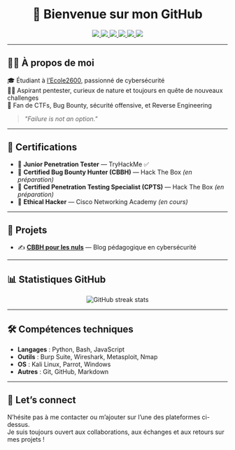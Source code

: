 <h1 align="center">👋 Bienvenue sur mon GitHub</h1>

<p align="center">
  <a href="https://github.com/Theocyg">
    <img src="https://img.shields.io/badge/GitHub-%2312100E.svg?style=for-the-badge&logo=github&logoColor=white" />
  </a>
  <a href="https://steamcommunity.com/id/Pics0u">
    <img src="https://img.shields.io/badge/Steam-000000?style=for-the-badge&logo=steam&logoColor=white" />
  </a>
  <a href="https://theocyg.github.io/Blog/">
    <img src="https://img.shields.io/badge/Portfolio-000000?style=for-the-badge&logo=google-chrome&logoColor=white" />
  </a>
  <a href="mailto:theo.cygan@gmail.com">
    <img src="https://img.shields.io/badge/Mail-EA4335?style=for-the-badge&logo=gmail&logoColor=white" />
  </a>
  <a href="https://www.root-me.org/Picsou-879455?lang=fr">
    <img src="https://img.shields.io/badge/Root--Me-111111?style=for-the-badge&logo=ghostery&logoColor=white" />
  </a>
  <a href="https://tryhackme.com/p/Theocyg">
    <img src="https://img.shields.io/badge/TryHackMe-212C42?style=for-the-badge&logo=tryhackme&logoColor=white" />
  </a>
</p>

---

## 👨‍💻 À propos de moi

🎓 Étudiant à [l’Ecole2600](https://www.2600.eu/), passionné de cybersécurité  
🕵️‍♂️ Aspirant pentester, curieux de nature et toujours en quête de nouveaux challenges  
🧠 Fan de CTFs, Bug Bounty, sécurité offensive, et Reverse Engineering

> _"Failure is not an option."_

---

## 📜 Certifications

- 🏅 **Junior Penetration Tester** — TryHackMe ✅  
- 🧪 **Certified Bug Bounty Hunter (CBBH)** — Hack The Box *(en préparation)*  
- 🔐 **Certified Penetration Testing Specialist (CPTS)** — Hack The Box *(en préparation)*  
- 🧠 **Ethical Hacker** — Cisco Networking Academy *(en cours)*

---

## 📂 Projets

- ✍️ [**CBBH pour les nuls**](https://github.com/Theocyg/CBBH) — Blog pédagogique en cybersécurité

---

## 📊 Statistiques GitHub

<p align="center">
  <img src="https://streak-stats.demolab.com?user=Theocyg&theme=dark&hide_border=true&date_format=M%20j%5B%2C%20Y%5D" alt="GitHub streak stats" />
</p>

---

## 🛠️ Compétences techniques

- **Langages** : Python, Bash, JavaScript  
- **Outils** : Burp Suite, Wireshark, Metasploit, Nmap  
- **OS** : Kali Linux, Parrot, Windows  
- **Autres** : Git, GitHub, Markdown

---

## 🤝 Let’s connect

N’hésite pas à me contacter ou m’ajouter sur l’une des plateformes ci-dessus.  
Je suis toujours ouvert aux collaborations, aux échanges et aux retours sur mes projets !
